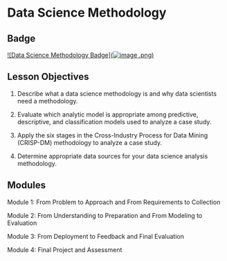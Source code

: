 # Data Science Methodology

## Badge
[![Data Science Methodology Badge](![image](https://github.com/kwonyongjoo2000/IBM-Data-Science-Professional-Certificate/assets/163764971/dfcb1ab5-7634-489e-af67-14b5dbddb316)
.png)](https://www.credly.com/badges/fcdeac2f-ea17-4f14-8dd3-f3205125f6c8)

## Lesson Objectives
1. Describe what a data science methodology is and why data scientists need a methodology.

2. Evaluate which analytic model is appropriate among predictive, descriptive, and classification models used to analyze a case study.

3. Apply the six stages in the Cross-Industry Process for Data Mining (CRISP-DM) methodology to analyze a case study.

4. Determine appropriate data sources for your data science analysis methodology.

## Modules

Module 1: From Problem to Approach and From Requirements to Collection

Module 2: From Understanding to Preparation and From Modeling to Evaluation

Module 3: From Deployment to Feedback and Final Evaluation

Module 4: Final Project and Assessment
